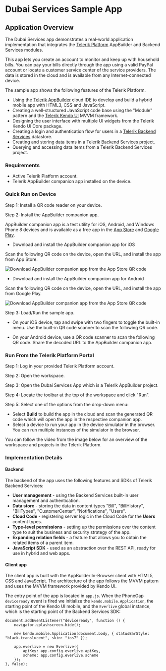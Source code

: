 # Dubai Services Sample App #

## Application Overview ##

The Dubai Services app demonstrates a real-world application implementation that integrates the [Telerik Platform](http://www.telerik.com/platform) AppBuilder and Backend Services modules. 

This app lets you create an account to monitor and keep up with household bills. You can pay your bills directly through the app using a valid PayPal account or locate a customer service center of the service providers. The data is stored in the cloud and is available from any Internet-connected device.

The sample app shows the following features of the Telerik Platform.

* Using the [Telerik AppBuilder](http://www.telerik.com/appbuilder) cloud IDE to develop and build a hybrid mobile app with HTML3, CSS and JavaScript.
* Creating a well-structured JavaScript code base using the "Module" pattern and the [Telerik Kendo UI](http://demos.telerik.com/kendo-ui/) MVVM framework.
* Designing the user interface with multiple UI widgets from the Telerik Kendo UI Core package.
* Creating a login and authentication flow for users in a [Telerik Backend Services](http://www.telerik.com/backend-services) datastore.
* Creating and storing data items in a Telerik Backend Services project.
* Querying and accessing data items from a Telerik Backend Services project.

### Requirements ###

* Active Telerik Platform account.
* Telerik AppBuilder companion app installed on the device. 

### Quick Run on Device ###

Step 1: Install a QR code reader on your device.

Step 2: Install the AppBuilder companion app.

AppBuilder companion app is a test utility for iOS, Android, and Windows Phone 8 devices and is available as a free app in the [App Store](https://itunes.apple.com/bg/app/icenium-ion/id527547398?mt=8) and [Google Play](https://play.google.com/store/apps/details?id=com.telerik.AppBuilder). 

* Download and install the AppBuilder companion app for iOS

Scan the following QR code on the device, open the URL, and install the app from App Store.

![Download AppBuilder companion app from the App Store QR code](/../docs-images/docs-resources/download-appbuilder-companion-app-ios.png "Download AppBuilder companion app iOS")

* Download and install the AppBuilder companion app for Android

Scan the following QR code on the device, open the URL, and install the app from Google Play.

![Download AppBuilder companion app from the App Store QR code](/../docs-images/docs-resources/download-appbuilder-companion-app-android.png "Download AppBuilder companion app Android")

Step 3: Load/Run the sample app.

* On your iOS device, tap and swipe with two fingers to toggle the built-in menu. Use the built-in QR code scanner to scan the following QR code.

* On your Android device, use a QR code scanner to scan the following QR code. Share the decoded URL to the AppBuilder companion app. 


### Run From the Telerik Platform Portal ###

Step 1: Log in your provided Telerik Platform account.

Step 2: Open the workspace.

Step 3: Open the Dubai Services App which is a Telerik AppBuilder project.

Step 4: Locate the toolbar at the top of the workspace and click "Run".

Step 5: Select one of the options from the drop-down menu:

* Select **Build** to build the app in the cloud and scan the generated QR code which will open the app in the respective companion app.
* Select a device to run your app in the device simulator in the browser. You can run multiple instances of the simulator in the browser.
	
You can follow the video from the image below for an overview of the workspace and projects in the Telerik Platform.

<a href="http://screencast.com/t/11ptcpiw" target="_blank"></a>

### Implementation Details ###

#### Backend ####

The backend of the app uses the following features and SDKs of Telerik Backend Services:

* **User management** - using the Backend Services built-in user management and authentication.
* **Data store** - storing the data in content types "Bill", "BillHistory", "BillTypes", "CustomerCenter", "Notifications", "Users".
* **Cloud Code** - registering server logic in the Cloud Code for the **Users** content types.
* **Type-level permissions** - setting up the permissions over the content type to suit the business and security strategy of the app.
* **Expanding relation fields** - a feature that allows you to obtain the related items of a parent item.
* **JavaScript SDK** - used as an abstraction over the REST API, ready for use in hybrid and web apps.

#### Client app ####

The client app is built with the AppBuilder In-Browser client with HTML5, CSS and JavaScript. The architecture of the app follows the MVVM pattern and uses the MVVM framework provided by Kendo UI.

The entry point of the app is located in `app.js`. When the PhoneGap `deviceready` event is fired we initialize the `kendo.mobile.Application`, the starting point of the Kendo UI mobile, and the `Everlive` global instance, which is the starting point of the Backend Services SDK:
    
	document.addEventListener("deviceready", function () {
        navigator.splashscreen.hide();
        
        new kendo.mobile.Application(document.body, { statusBarStyle: "black-translucent", skin: "ios7" });     
        
        app.everlive = new Everlive({
            apiKey: app.config.everlive.apiKey,
            scheme: app.config.everlive.scheme
        });
    }, false); 




